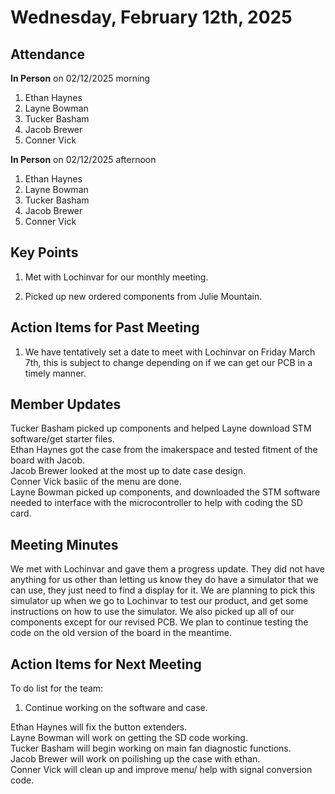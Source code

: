 # Wednesday, February 12th, 2025

## Attendance
**In Person** on 02/12/2025 morning
1. Ethan Haynes
2. Layne Bowman
3. Tucker Basham
4. Jacob Brewer
5. Conner Vick

**In Person** on 02/12/2025 afternoon
1. Ethan Haynes
2. Layne Bowman
3. Tucker Basham
4. Jacob Brewer
5. Conner Vick

## Key Points
1. Met with Lochinvar for our monthly meeting.

2. Picked up new ordered components from Julie Mountain.


## Action Items for Past Meeting
1. We have tentatively set a date to meet with Lochinvar on Friday March 7th, this is subject to change depending on if we can get our PCB in a timely manner.  

## Member Updates

Tucker Basham picked up components and helped Layne download STM software/get starter files.   
Ethan Haynes got the case from the imakerspace and tested fitment of the board with Jacob.  
Jacob Brewer looked at the most up to date case design.  
Conner Vick  basiic of the menu are done.  
Layne Bowman picked up components, and downloaded the STM software needed to interface with the microcontroller to help with coding the SD card.  

## Meeting Minutes
We met with Lochinvar and gave them a progress update. They did not have anything for us other than letting us know they do have a simulator that we can use, they just need to find a display for it. We are planning to pick this simulator up when we go to Lochinvar to test our product, and get some instructions on how to use the simulator. We also picked up all of our components except for our revised PCB. We plan to continue testing the code on the old version of the board in the meantime.   

## Action Items for Next Meeting
To do list for the team:  
1. Continue working on the software and case.  

Ethan Haynes will fix the button extenders.  
Layne Bowman will work on getting the SD code working.  
Tucker Basham will begin working on main fan diagnostic functions.  
Jacob Brewer will work on poilishing up the case with ethan.  
Conner Vick will clean up and improve menu/ help with signal conversion code.  

